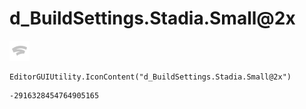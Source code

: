 # d_BuildSettings.Stadia.Small@2x
![](/img/d_BuildSettings.Stadia.Small@2x.png)

``` CSharp
EditorGUIUtility.IconContent("d_BuildSettings.Stadia.Small@2x")
```
```
-2916328454764905165
```
